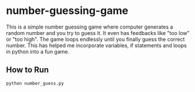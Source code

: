 # number-guessing-game
This is a simple number guessing game where computer generates a random number and you try to guess it. It even has feedbacks like "too low" or "too high". The game loops endlessly until you finally guess the correct number. This has helped me incorporate variables, if statements and loops in python into a fun game.
## How to Run
```bash
python number_guess.py
